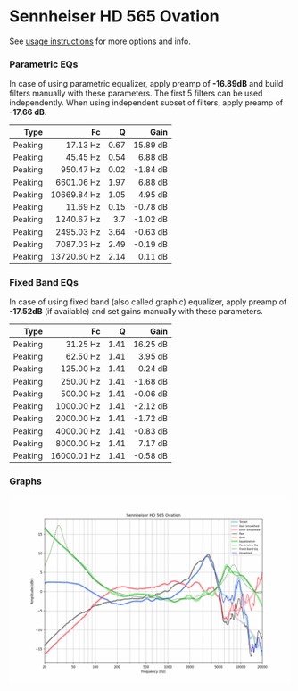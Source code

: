 # Sennheiser HD 565 Ovation
See [usage instructions](https://github.com/jaakkopasanen/AutoEq#usage) for more options and info.

### Parametric EQs
In case of using parametric equalizer, apply preamp of **-16.89dB** and build filters manually
with these parameters. The first 5 filters can be used independently.
When using independent subset of filters, apply preamp of **-17.66 dB**.

| Type    | Fc          |    Q | Gain     |
|--------:|------------:|-----:|---------:|
| Peaking | 17.13 Hz    | 0.67 | 15.89 dB |
| Peaking | 45.45 Hz    | 0.54 | 6.88 dB  |
| Peaking | 950.47 Hz   | 0.02 | -1.84 dB |
| Peaking | 6601.06 Hz  | 1.97 | 6.88 dB  |
| Peaking | 10669.84 Hz | 1.05 | 4.95 dB  |
| Peaking | 11.69 Hz    | 0.15 | -0.78 dB |
| Peaking | 1240.67 Hz  | 3.7  | -1.02 dB |
| Peaking | 2495.03 Hz  | 3.64 | -0.63 dB |
| Peaking | 7087.03 Hz  | 2.49 | -0.19 dB |
| Peaking | 13720.60 Hz | 2.14 | 0.11 dB  |

### Fixed Band EQs
In case of using fixed band (also called graphic) equalizer, apply preamp of **-17.52dB**
(if available) and set gains manually with these parameters.

| Type    | Fc          |    Q | Gain     |
|--------:|------------:|-----:|---------:|
| Peaking | 31.25 Hz    | 1.41 | 16.25 dB |
| Peaking | 62.50 Hz    | 1.41 | 3.95 dB  |
| Peaking | 125.00 Hz   | 1.41 | 0.24 dB  |
| Peaking | 250.00 Hz   | 1.41 | -1.68 dB |
| Peaking | 500.00 Hz   | 1.41 | -0.06 dB |
| Peaking | 1000.00 Hz  | 1.41 | -2.12 dB |
| Peaking | 2000.00 Hz  | 1.41 | -1.72 dB |
| Peaking | 4000.00 Hz  | 1.41 | -0.83 dB |
| Peaking | 8000.00 Hz  | 1.41 | 7.17 dB  |
| Peaking | 16000.01 Hz | 1.41 | -0.58 dB |

### Graphs
![](./Sennheiser%20HD%20565%20Ovation.png)